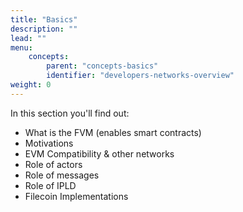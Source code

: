 ```yaml
---
title: "Basics"
description: ""
lead: ""
menu:
    concepts:
        parent: "concepts-basics"
        identifier: "developers-networks-overview"
weight: 0
---
```


In this section you'll find out:

- What is the FVM (enables smart contracts)
- Motivations
- EVM Compatibility & other networks
- Role of actors
- Role of messages
- Role of IPLD
- Filecoin Implementations

